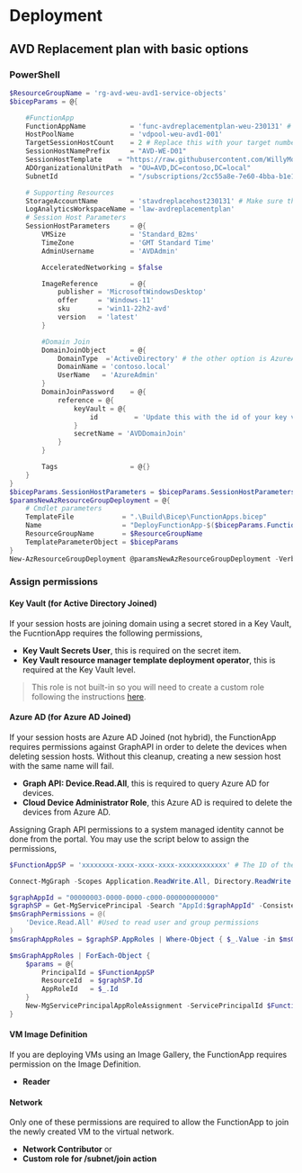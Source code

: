 # Deployment
## AVD Replacement plan with basic options
### PowerShell
```PowerShell
$ResourceGroupName = 'rg-avd-weu-avd1-service-objects'
$bicepParams = @{

    #FunctionApp
    FunctionAppName           = 'func-avdreplacementplan-weu-230131' # Name must be globally unique
    HostPoolName              = 'vdpool-weu-avd1-001'
    TargetSessionHostCount    = 2 # Replace this with your target number of session hosts in the pool
    SessionHostNamePrefix     = "AVD-WE-D01"
    SessionHostTemplate    = "https://raw.githubusercontent.com/WillyMoselhy/AVDReplacementPlans/main/SampleSessionHostTemplate/sessionhost.json"
    ADOrganizationalUnitPath  = "OU=AVD,DC=contoso,DC=local"
    SubnetId                  = "/subscriptions/2cc55a8e-7e60-4bba-b1e1-2241e5249d46/resourceGroups/rg-ActiveDirectory-01/providers/Microsoft.Network/virtualNetworks/rg-ActiveDirectory-01-vnet/subnets/default"

    # Supporting Resources
    StorageAccountName        = 'stavdreplacehost230131' # Make sure this is a unique name
    LogAnalyticsWorkspaceName = 'law-avdreplacementplan'
    # Session Host Parameters
    SessionHostParameters     = @{
        VMSize                = 'Standard_B2ms'
        TimeZone              = 'GMT Standard Time'
        AdminUsername         = 'AVDAdmin'

        AcceleratedNetworking = $false

        ImageReference        = @{
            publisher = 'MicrosoftWindowsDesktop'
            offer     = 'Windows-11'
            sku       = 'win11-22h2-avd'
            version   = 'latest'
        }

        #Domain Join
        DomainJoinObject      = @{
            DomainType  ='ActiveDirectory' # the other option is AzureActiveDirectory and remove all other attributes and DomainJoinPassword parameter.
            DomainName = 'contoso.local'
            UserName   = 'AzureAdmin'
        }
        DomainJoinPassword    = @{
            reference = @{
                keyVault = @{
                    id         = 'Update this with the id of your key vault and secret name.'
                }
                secretName = 'AVDDomainJoin'
            }
        }

        Tags                  = @{}
    }
}
$bicepParams.SessionHostParameters = $bicepParams.SessionHostParameters | ConvertTo-Json -Depth 10 -Compress
$paramsNewAzResourceGroupDeployment = @{
    # Cmdlet parameters
    TemplateFile            = ".\Build\Bicep\FunctionApps.bicep"
    Name                    = "DeployFunctionApp-$($bicepParams.FunctionAppName)"
    ResourceGroupName       = $ResourceGroupName
    TemplateParameterObject = $bicepParams
}
New-AzResourceGroupDeployment @paramsNewAzResourceGroupDeployment -Verbose
```
### Assign permissions
#### Key Vault (for Active Directory Joined)
If your session hosts are joining domain using a secret stored in a Key Vault, the FucntionApp requires the following permissions,
- **Key Vault Secrets User**, this is required on the secret item.
- **Key Vault resource manager template deployment operator**, this is required at the Key Vault level.
> This role is not built-in so you will need to create a custom role following the instructions [here](https://learn.microsoft.com/en-us/azure/azure-resource-manager/templates/key-vault-parameter?tabs=azure-cli#grant-deployment-access-to-the-secrets).

#### Azure AD (for Azure AD Joined)
If your session hosts are Azure AD Joined (not hybrid), the FunctionApp requires permissions against GraphAPI in order to delete the devices when deleting session hosts. Without this cleanup, creating a new session host with the same name will fail.
- **Graph API: Device.Read.All**, this is required to query Azure AD for devices.
- **Cloud Device Administrator Role**, this Azure AD is required to delete the devices from Azure AD.

Assigning Graph API permissions to a system managed identity cannot be done from the portal. You may use the script below to assign the permissions,
```PowerShell
$FunctionAppSP = 'xxxxxxxx-xxxx-xxxx-xxxx-xxxxxxxxxxxx' # The ID of the system managed identity of the function app

Connect-MgGraph -Scopes Application.ReadWrite.All, Directory.ReadWrite.All, AppRoleAssignment.ReadWrite.All

$graphAppId = "00000003-0000-0000-c000-000000000000"
$graphSP = Get-MgServicePrincipal -Search "AppId:$graphAppId" -ConsistencyLevel eventual
$msGraphPermissions = @(
    'Device.Read.All' #Used to read user and group permissions
)
$msGraphAppRoles = $graphSP.AppRoles | Where-Object { $_.Value -in $msGraphPermissions }

$msGraphAppRoles | ForEach-Object {
    $params = @{
        PrincipalId = $FunctionAppSP
        ResourceId  = $graphSP.Id
        AppRoleId   = $_.Id
    }
    New-MgServicePrincipalAppRoleAssignment -ServicePrincipalId $FunctionAppSP -BodyParameter $params -Verbose
}
```
#### VM Image Definition
If you are deploying VMs using an Image Gallery, the FunctionApp requires permission on the Image Definition.
- **Reader**
#### Network
Only one of these permissions are required to allow the FunctionApp to join the newly created VM to the virtual network.
- **Network Contributor** or
- **Custom role for /subnet/join action**
